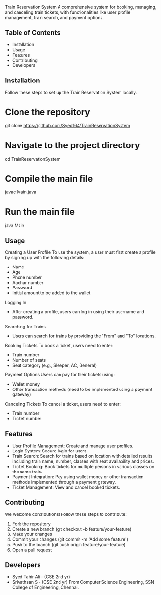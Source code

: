 Train Reservation System
A comprehensive system for booking, managing, and canceling train tickets, with functionalities like user profile management, train search, and payment options.

Table of Contents
-----------------
* Installation
* Usage
* Features
* Contributing
* Developers

Installation
-------------
Follow these steps to set up the Train Reservation System locally.

# Clone the repository
git clone https://github.com/Syed164/TrainReservationSystem

# Navigate to the project directory
cd TrainReservationSystem

# Compile the main file
javac Main.java

# Run the main file
java Main

Usage
-----
Creating a User Profile
To use the system, a user must first create a profile by signing up with the following details:
* Name
* Age
* Phone number
* Aadhar number
* Password
* Initial amount to be added to the wallet

Logging In
* After creating a profile, users can log in using their username and password.

Searching for Trains
* Users can search for trains by providing the "From" and "To" locations.

Booking Tickets
To book a ticket, users need to enter:
* Train number
* Number of seats
* Seat category (e.g., Sleeper, AC, General)

Payment Options
Users can pay for their tickets using:
* Wallet money
* Other transaction methods (need to be implemented using a payment gateway)

Canceling Tickets
To cancel a ticket, users need to enter:
* Train number
* Ticket number

Features
--------
* User Profile Management: Create and manage user profiles.
* Login System: Secure login for users.
* Train Search: Search for trains based on location with detailed results including train name, number, classes with seat availability and prices.
* Ticket Booking: Book tickets for multiple persons in various classes on the same train.
* Payment Integration: Pay using wallet money or other transaction methods implemented through a payment gateway.
* Ticket Management: View and cancel booked tickets.

Contributing
------------
We welcome contributions! Follow these steps to contribute:
1. Fork the repository
2. Create a new branch (git checkout -b feature/your-feature)
3. Make your changes
4. Commit your changes (git commit -m 'Add some feature')
5. Push to the branch (git push origin feature/your-feature)
6. Open a pull request

Developers
----------
*  Syed Tahir Ali - (CSE 2nd yr)
*  Srivathsan S - (CSE 2nd yr)
From Computer Science Engineering, SSN College of Engineering, Chennai.
